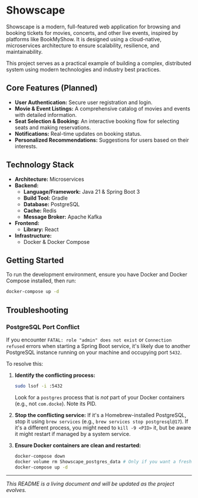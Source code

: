 # Showscape

Showscape is a modern, full-featured web application for browsing and booking tickets for movies, concerts, and other live events, inspired by platforms like BookMyShow. It is designed using a cloud-native, microservices architecture to ensure scalability, resilience, and maintainability.

This project serves as a practical example of building a complex, distributed system using modern technologies and industry best practices.

## Core Features (Planned)

*   **User Authentication:** Secure user registration and login.
*   **Movie & Event Listings:** A comprehensive catalog of movies and events with detailed information.
*   **Seat Selection & Booking:** An interactive booking flow for selecting seats and making reservations.
*   **Notifications:** Real-time updates on booking status.
*   **Personalized Recommendations:** Suggestions for users based on their interests.

## Technology Stack

*   **Architecture:** Microservices
*   **Backend:**
    *   **Language/Framework:** Java 21 & Spring Boot 3
    *   **Build Tool:** Gradle
    *   **Database:** PostgreSQL
    *   **Cache:** Redis
    *   **Message Broker:** Apache Kafka
*   **Frontend:**
    *   **Library:** React
*   **Infrastructure:**
    *   Docker & Docker Compose

## Getting Started

To run the development environment, ensure you have Docker and Docker Compose installed, then run:

```bash
docker-compose up -d
```

## Troubleshooting

### PostgreSQL Port Conflict

If you encounter `FATAL: role "admin" does not exist` or `Connection refused` errors when starting a Spring Boot service, it's likely due to another PostgreSQL instance running on your machine and occupying port `5432`.

To resolve this:

1.  **Identify the conflicting process:**
    ```bash
    sudo lsof -i :5432
    ```
    Look for a `postgres` process that is *not* part of your Docker containers (e.g., not `com.docke`). Note its PID.

2.  **Stop the conflicting service:**
    If it's a Homebrew-installed PostgreSQL, stop it using `brew services` (e.g., `brew services stop postgresql@17`). If it's a different process, you might need to `kill -9 <PID>` it, but be aware it might restart if managed by a system service.

3.  **Ensure Docker containers are clean and restarted:**
    ```bash
    docker-compose down
    docker volume rm Showscape_postgres_data # Only if you want a fresh database
    docker-compose up -d
    ```

---
*This README is a living document and will be updated as the project evolves.*
